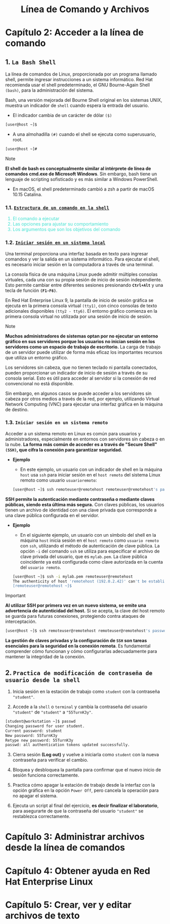 <div align="center">

# Línea de Comando y Archivos

</div>


# Capítulo 2: Acceder a la línea de comando

## 1. `La Bash Shell`
La línea de comandos de Linux, proporcionada por un programa llamado shell, permite ingresar instrucciones a un sistema informático. Red Hat recomienda usar el shell predeterminado, el GNU Bourne-Again Shell `(bash)`, para la administración del sistema.

Bash, una versión mejorada del Bourne Shell original en los sistemas UNIX, muestra un indicador de `shell` cuando espera la entrada del usuario.

- El indicador cambia de un carácter de dólar `($)`
```sh
[user@host ~]$
```

- A una almohadilla `(#)` cuando el shell se ejecuta como superusuario, root.
```sh
[user@host ~]#
```

> [!NOTE]
>
> **El shell de bash es conceptualmente similar al intérprete de línea de comandos cmd.exe de Microsoft Windows**. Sin embargo, bash tiene un lenguaje de scripting sofisticado y es más similar a Windows PowerShell. 
> 
> - En macOS, el shell predeterminado cambió a zsh a partir de macOS 10.15 Catalina.

### 1.1. <u>`Estructura de un comando en la shell`</u>
<div style="">
<ol>
  <li style="color:#40e0d0;">El comando a ejecutar</li>

  <li style="color:#40e0d0;">Las opciones para ajustar su comportamiento</li>

  <li style="color:#40e0d0;">Los argumentos que son los objetivos del comando</li>
</ol>
</div>

### 1.2. <u>`Iniciar sesión en un sistema local`</u>

Una terminal proporciona una interfaz basada en texto para ingresar comandos y ver la salida en un sistema informático. Para ejecutar el shell, es necesario iniciar sesión en la computadora a través de una terminal.

La consola física de una máquina Linux puede admitir múltiples consolas virtuales, cada una con su propia sesión de inicio de sesión independiente. Esto permite cambiar entre diferentes sesiones presionando **`Ctrl+Alt`** y una tecla de función **`(F1-F6)`**.

En Red Hat Enterprise Linux 9, la pantalla de inicio de sesión gráfica se ejecuta en la primera consola virtual `(tty1)`, con cinco consolas de texto adicionales disponibles `(tty2 - tty6)`. El entorno gráfico comienza en la primera consola virtual no utilizada por una sesión de inicio de sesión.

> [!NOTE]
>
> **Muchos administradores de sistemas optan por no ejecutar un entorno gráfico en sus servidores porque los usuarios no inician sesión en los servidores como un espacio de trabajo de escritorio.** La carga de trabajo de un servidor puede utilizar de forma más eficaz los importantes recursos que utiliza un entorno gráfico.

Los servidores sin cabeza, que no tienen teclado ni pantalla conectados, pueden proporcionar un indicador de inicio de sesión a través de su consola serial. Esto es útil para acceder al servidor si la conexión de red convencional no está disponible.

Sin embargo, en algunos casos se puede acceder a los servidores sin cabeza por otros medios a través de la red, por ejemplo, utilizando Virtual Network Computing (VNC) para ejecutar una interfaz gráfica en la máquina de destino.

### 1.3. `Iniciar sesión en un sistema remoto`

Acceder a un sistema remoto en Linux es común para usuarios y administradores, especialmente en entornos con servidores sin cabeza o en la nube. **La forma más común de acceder es a través de "Secure Shell" `(SSH)`, que cifra la conexión para garantizar seguridad.**

- **Ejemplo**
  - En este ejemplo, un usuario con un indicador de shell en la máquina `host` usa `ssh` para iniciar sesión en el `host remoto` del sistema Linux remoto como usuario `usuarioremoto`:

  ```sh
  [user@host ~]$ ssh remoteuser@remotehost remoteuser@remotehost's password: password [remoteuser@remotehost ~]$
  ```
**SSH permite la autenticación mediante contraseña o mediante claves públicas, siendo esta última más segura.** Con claves públicas, los usuarios tienen un archivo de identidad con una clave privada que corresponde a una clave pública configurada en el servidor.

- **Ejemplo**
  - En el siguiente ejemplo, un usuario con un símbolo del shell en la máquina `host` inicia sesión en el `host remoto` como `usuario remoto` con `ssh`, utilizando el método de autenticación de clave pública. La opción `-i` del comando `ssh` se utiliza para especificar el archivo de clave privada del usuario, que es `mylab.pem`. La clave pública coincidente ya está configurada como clave autorizada en la cuenta del `usuario remoto`.

  ```sh
  [user@host ~]$ ssh -i mylab.pem remoteuser@remotehost 
  The authenticity of host 'remotehost (192.0.2.42)' can't be established. ECDSA key fingerprint is 47:bf:82:cd:fa:68:06:ee:d8:83:03:1a:bb:29:14:a3. Are you sure you want to continue connecting (yes/no)? yes
  [remoteuser@remotehost ~]$
  ```


> [!IMPORTANT]
> 
> **Al utilizar SSH por primera vez en un nuevo sistema, se emite una advertencia de autenticidad del host.** Si se acepta, la clave del host remoto se guarda para futuras conexiones, protegiendo contra ataques de interceptación.

```sh 
[user@host ~]$ ssh remoteuser@remotehost remoteuser@remotehost's password: password [remoteuser@remotehost ~]$
```

**La gestión de claves privadas y la configuración de `SSH` son tareas esenciales para la seguridad en la conexión remota**. Es fundamental comprender cómo funcionan y cómo configurarlas adecuadamente para mantener la integridad de la conexión.


## 2. `Practica de modificación de contraseña de usuario desde la shell`

1. Inicia sesión en la estación de trabajo como `student` con la contraseña `"student"`. 

2. Accede a la ``shell`` o `terminal` y cambia la contraseña del usuario `"student"` de `"student"` a `"55TurnK3y"`.
```sh
[student@workstation ~]$ passwd
Changing password for user student.
Current password: student
New password: 55TurnK3y
Retype new password: 55TurnK3y
passwd: all authentication tokens updated successfully.
```

3. Cierra sesión **(Log out)** y vuelve a iniciarla como `student` con la nueva contraseña para verificar el cambio.

4. Bloquea y desbloquea la pantalla para confirmar que el nuevo inicio de sesión funciona correctamente.

5. Practica cómo apagar la estación de trabajo desde la interfaz con la opción gráfica en la opción `Power Off`, pero cancela la operación para no apagar el sistema.

6. Ejecuta un script al final del ejercicio, **es decir finalizar el laboratorio**, para asegurarte de que la contraseña del usuario `"student"` se restablezca correctamente.


# Capítulo 3: Administrar archivos desde la línea de comandos




# Capítulo 4: Obtener ayuda en Red Hat Enterprise Linux




# Capítulo 5: Crear, ver y editar archivos de texto
